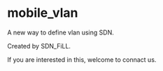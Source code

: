# mobile_vlan

A new way to define vlan using SDN.

Created by SDN_FiLL.

If you are interested in this, welcome to connact us.
